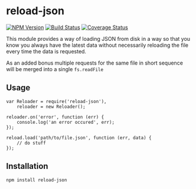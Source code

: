 # reload-json

[![NPM Version][npm-image]](https://npmjs.org/package/reload-json)
[![Build Status][travis-image]](https://travis-ci.org/keis/reload-json)
[![Coverage Status][coveralls-image]](https://coveralls.io/r/keis/reload-json?branch=master)

This module provides a way of loading JSON from disk in a way so that you know
you always have the latest data without necessarily reloading the file every
time the data is requested.

As an added bonus multiple requests for the same file in short sequence will be
merged into a single `fs.readFile`

## Usage

    var Reloader = require('reload-json'),
        reloader = new Reloader();

    reloader.on('error', function (err) {
        console.log('an error occured', err);
    });

    reload.load('path/to/file.json', function (err, data) {
        // do stuff
    });

## Installation

    npm install reload-json


[npm-image]: https://img.shields.io/npm/v/reload-json.svg?style=flat
[travis-image]: https://img.shields.io/travis/keis/reload-json.svg?style=flat
[coveralls-image]: https://img.shields.io/coveralls/keis/reload-json.svg?style=flat
